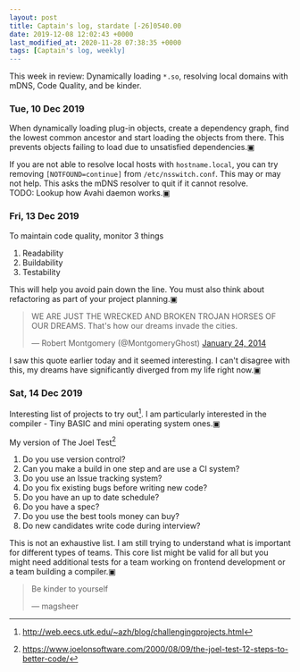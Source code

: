 ```yaml
---
layout: post
title: Captain's log, stardate [-26]0540.00
date: 2019-12-08 12:02:43 +0000
last_modified_at: 2020-11-28 07:38:35 +0000
tags: [Captain's log, weekly]
---
```


This week in review: Dynamically loading `*.so`, resolving local domains with
mDNS, Code Quality, and be kinder.

<!-- more -->

### Tue, 10 Dec 2019

When dynamically loading plug-in objects, create a dependency graph, find
the lowest common ancestor and start loading the objects from there. This
prevents objects failing to load due to unsatisfied dependencies.▣

If you are not able to resolve local hosts with `hostname.local`, you can try
removing `[NOTFOUND=continue]` from `/etc/nsswitch.conf`. This may or may not
help. This asks the mDNS resolver to quit if it cannot resolve.  
TODO: Lookup how Avahi daemon works.▣

### Fri, 13 Dec 2019

To maintain code quality, monitor 3 things

1. Readability
2. Buildability
3. Testability

This will help you avoid pain down the line. You must also think about
refactoring as part of your project planning.▣

<blockquote class="twitter-tweet" data-lang="en"><p lang="en" dir="ltr">WE ARE JUST THE WRECKED AND BROKEN TROJAN HORSES OF OUR DREAMS. That&#39;s how our dreams invade the cities.</p>&mdash; Robert Montgomery (@MontgomeryGhost) <a href="https://twitter.com/MontgomeryGhost/status/426810086242414593">January 24, 2014</a></blockquote>
<!-- <script async src="https://platform.twitter.com/widgets.js" charset="utf-8"></script> -->

I saw this quote earlier today and it seemed interesting. I can't disagree
with this, my dreams have significantly diverged from my life right now.▣

### Sat, 14 Dec 2019

Interesting list of projects to try out[^1]. I am particularly interested in the
compiler - Tiny BASIC and mini operating system ones.▣

My version of The Joel Test[^2]

1. Do you use version control?
2. Can you make a build in one step and are use a CI system?
3. Do you use an Issue tracking system?
4. Do you fix existing bugs before writing new code?
5. Do you have an up to date schedule?
6. Do you have a spec?
7. Do you use the best tools money can buy?
8. Do new candidates write code during interview?

This is not an exhaustive list. I am still trying to understand what is important
for different types of teams. This core list might be valid for all but you might
need additional tests for a team working on frontend development or a team
building a compiler.▣

<blockquote><p>Be kinder to yourself</p>&mdash; magsheer</blockquote>

[^1]: <http://web.eecs.utk.edu/~azh/blog/challengingprojects.html>
[^2]: <https://www.joelonsoftware.com/2000/08/09/the-joel-test-12-steps-to-better-code/>
